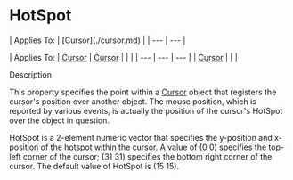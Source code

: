 




<h1 class="heading"><span class="name">HotSpot</span></h1>
| Applies To: | [Cursor](./cursor.md) |
| --- | ---  |

| Applies To: | [Cursor](./cursor.md) | [Cursor](./cursor.md) |  |  |
| --- | --- | ---  |
| [Cursor](./cursor.md) |  |  |


Description


This property specifies the point within a [Cursor](./cursor.md) object that registers the cursor's position over another object. The mouse position, which is reported by various events, is actually the position of the cursor's HotSpot over the object in question.


HotSpot is a 2-element numeric vector that specifies the y-position and x-position of the hotspot within the cursor. A value of (0 0) specifies the top-left corner of the cursor; (31 31) specifies the bottom right corner of the cursor. The default value of HotSpot is (15 15).



